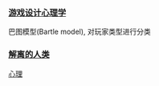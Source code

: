 ### [游戏设计心理学](https://www.zhihu.com/question/30090098)

巴图模型(Bartle model), 对玩家类型进行分类

### [解离的人类](https://zhuanlan.zhihu.com/p/19668240)



[心理](https://zhuanlan.zhihu.com/p/32907455)

